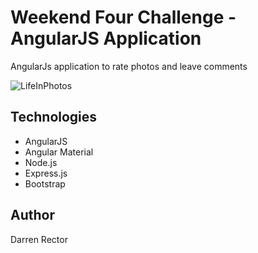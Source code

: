 # Weekend Four Challenge - AngularJS Application

AngularJs application to rate photos and leave comments

![LifeInPhotos](https://i.imgur.com/swQvkRO.png)

## Technologies

- AngularJS
- Angular Material
- Node.js
- Express.js
- Bootstrap


## Author

Darren Rector

